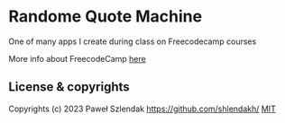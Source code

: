 # Randome Quote Machine

One of many apps I create during class on Freecodecamp courses

More info about FreecodeCamp [here](https://www.freecodecamp.org/)

## License & copyrights

Copyrights (c) 2023 Paweł Szlendak https://github.com/shlendakh/
[MIT](https://choosealicense.com/licenses/mit/)